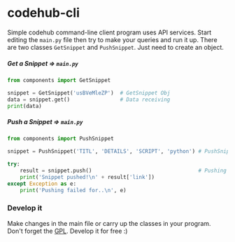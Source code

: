 # codehub-cli
Simple codehub command-line client program uses API services. Start editing the `main.py` file then try to make your queries and run it up. There are two classes `GetSnippet` and `PushSnippet`. Just need to create an object.

##### Get a Snippet ⇒ `main.py`
```python
from components import GetSnippet

snippet = GetSnippet('usBVeMleZP')  # GetSnippet Obj
data = snippet.get()                # Data receiving
print(data)
```

##### Push a Snippet ⇒ `main.py`
```python
from components import PushSnippet

snippet = PushSnippet('TITL', 'DETAILS', 'SCRIPT', 'python') # PushSnippet Obj

try:
    result = snippet.push()                                  # Pushing process
    print('Snippet pushed!\n' + result['link'])
except Exception as e:
    print('Pushing failed for..\n', e)
```

### Develop it
Make changes in the main file or carry up the classes in your program. Don't forget the [GPL](https://github.com/lnxpy/codehub-cli/blob/master/LICENSE). Develop it for free :)
